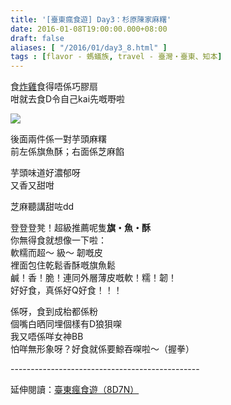 ```yaml
---
title: '[臺東瘋食遊] Day3：杉原陳家麻糬'
date: 2016-01-08T19:00:00.000+08:00
draft: false
aliases: [ "/2016/01/day3_8.html" ]
tags : [flavor - 螞蟻族, travel - 臺灣・臺東、知本]
---
```


食[炸雞](http://www.hidie.net/2016/01/day3.html)食得唔係巧膠扇  
咁就去食D令自己kai先嘅嘢啦  

[![](https://c1.staticflickr.com/9/8398/29161768994_46308eaf2f_z.jpg)](https://c1.staticflickr.com/9/8398/29161768994_46308eaf2f_z.jpg)

後面兩件係一對芋頭麻糬  
前左係旗魚酥；右面係芝麻餡  
  
芋頭味道好濃郁呀  
又香又甜咁  
  
芝麻聽講甜咗dd  
  
登登登凳！超級推薦呢隻**旗・魚・酥**  
你無得食就想像一下啦：  
軟糯而超～ 級～ 韌嘅皮  
裡面包住乾鬆香酥嘅旗魚鬆  
鹹！香！脆！連同外層薄皮嘅軟！糯！韌！  
好好食，真係好Q好食！！！  
  
係呀，食到成枱都係粉  
個嘴白晒同埋個樣有D狼狽㗎  
我又唔係咩女神BB  
怕咩無形象呀？好食就係要鯨吞㗎啦～（握拳）  
  
\-----------------------------------------------  
  
延伸閱讀：[臺東瘋食遊（8D7N）](http://www.hidie.net/2016/03/8d7n.html)